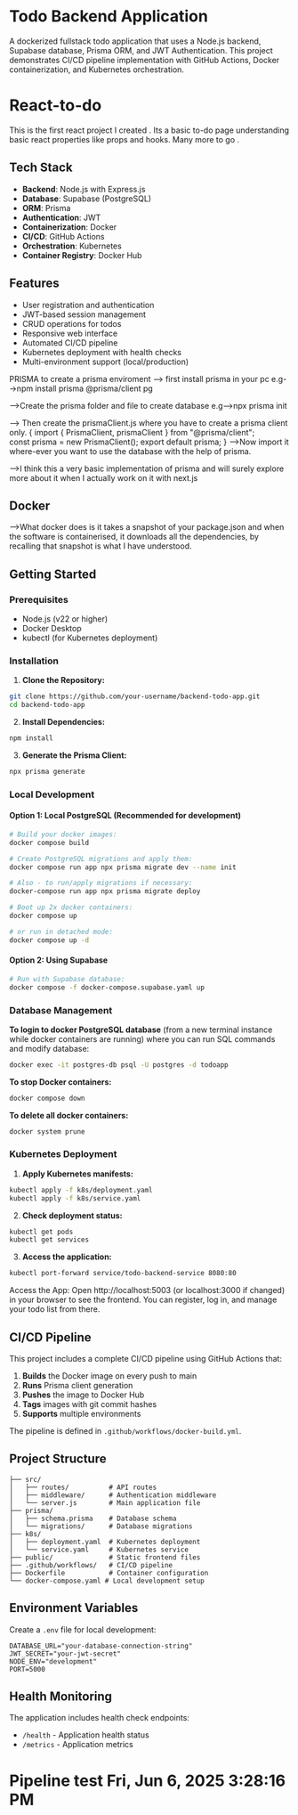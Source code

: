 # Todo Backend Application

A dockerized fullstack todo application that uses a Node.js backend, Supabase database, Prisma ORM, and JWT Authentication. This project demonstrates CI/CD pipeline implementation with GitHub Actions, Docker containerization, and Kubernetes orchestration.

# React-to-do

This is the first react project I created . Its a basic to-do page understanding basic react properties like props and hooks.
Many more to go .

## Tech Stack

- **Backend**: Node.js with Express.js
- **Database**: Supabase (PostgreSQL)
- **ORM**: Prisma
- **Authentication**: JWT
- **Containerization**: Docker
- **CI/CD**: GitHub Actions
- **Orchestration**: Kubernetes
- **Container Registry**: Docker Hub

## Features

- User registration and authentication
- JWT-based session management
- CRUD operations for todos
- Responsive web interface
- Automated CI/CD pipeline
- Kubernetes deployment with health checks
- Multi-environment support (local/production)



PRISMA
to create a prisma enviroment
--> first install prisma in your pc
e.g-->npm install prisma @prisma/client pg

-->Create the prisma folder and file to create database
e.g-->npx prisma init

--> Then create the prismaClient.js where you have to create a prisma client only.
{
import { PrismaClient, prismaClient } from "@prisma/client";  
const prisma = new PrismaClient();
export default prisma;
}
-->Now import it where-ever you want to use the database with the help of prisma.

-->I think this a very basic implementation of prisma and will surely explore more about it when I actually work on it with next.js

## Docker

-->What docker does is it takes a snapshot of your package.json and when the software is containerised, it downloads all the dependencies, by recalling that snapshot is what I have understood.

## Getting Started

### Prerequisites

- Node.js (v22 or higher)
- Docker Desktop
- kubectl (for Kubernetes deployment)

### Installation

1. **Clone the Repository:**

```bash
git clone https://github.com/your-username/backend-todo-app.git
cd backend-todo-app
```

2. **Install Dependencies:**

```bash
npm install
```

3. **Generate the Prisma Client:**

```bash
npx prisma generate
```

### Local Development

#### Option 1: Local PostgreSQL (Recommended for development)

```bash
# Build your docker images:
docker compose build

# Create PostgreSQL migrations and apply them:
docker compose run app npx prisma migrate dev --name init

# Also - to run/apply migrations if necessary:
docker-compose run app npx prisma migrate deploy

# Boot up 2x docker containers:
docker compose up

# or run in detached mode:
docker compose up -d
```

#### Option 2: Using Supabase

```bash
# Run with Supabase database:
docker compose -f docker-compose.supabase.yaml up
```

### Database Management

**To login to docker PostgreSQL database** (from a new terminal instance while docker containers are running) where you can run SQL commands and modify database:

```bash
docker exec -it postgres-db psql -U postgres -d todoapp
```

**To stop Docker containers:**

```bash
docker compose down
```

**To delete all docker containers:**

```bash
docker system prune
```

### Kubernetes Deployment

1. **Apply Kubernetes manifests:**

```bash
kubectl apply -f k8s/deployment.yaml
kubectl apply -f k8s/service.yaml
```

2. **Check deployment status:**

```bash
kubectl get pods
kubectl get services
```

3. **Access the application:**

```bash
kubectl port-forward service/todo-backend-service 8080:80
```

Access the App:
Open http://localhost:5003 (or localhost:3000 if changed) in your browser to see the frontend. You can register, log in, and manage your todo list from there.

## CI/CD Pipeline

This project includes a complete CI/CD pipeline using GitHub Actions that:

1. **Builds** the Docker image on every push to main
2. **Runs** Prisma client generation
3. **Pushes** the image to Docker Hub
4. **Tags** images with git commit hashes
5. **Supports** multiple environments

The pipeline is defined in `.github/workflows/docker-build.yml`.

## Project Structure

```
├── src/
│   ├── routes/          # API routes
│   ├── middleware/      # Authentication middleware
│   └── server.js        # Main application file
├── prisma/
│   ├── schema.prisma    # Database schema
│   └── migrations/      # Database migrations
├── k8s/
│   ├── deployment.yaml  # Kubernetes deployment
│   └── service.yaml     # Kubernetes service
├── public/              # Static frontend files
├── .github/workflows/   # CI/CD pipeline
├── Dockerfile           # Container configuration
└── docker-compose.yaml # Local development setup
```

## Environment Variables

Create a `.env` file for local development:

```
DATABASE_URL="your-database-connection-string"
JWT_SECRET="your-jwt-secret"
NODE_ENV="development"
PORT=5000
```

## Health Monitoring
The application includes health check endpoints:
- `/health` - Application health status
- `/metrics` - Application metrics

# Pipeline test Fri, Jun 6, 2025 3:28:16 PM
